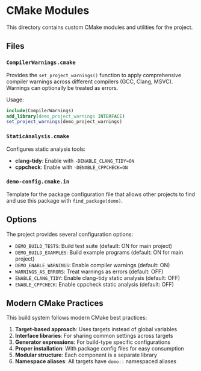 # CMake Modules

This directory contains custom CMake modules and utilities for the project.

## Files

### `CompilerWarnings.cmake`
Provides the `set_project_warnings()` function to apply comprehensive compiler warnings across different compilers (GCC, Clang, MSVC). Warnings can optionally be treated as errors.

Usage:
```cmake
include(CompilerWarnings)
add_library(demo_project_warnings INTERFACE)
set_project_warnings(demo_project_warnings)
```

### `StaticAnalysis.cmake`
Configures static analysis tools:
- **clang-tidy**: Enable with `-DENABLE_CLANG_TIDY=ON`
- **cppcheck**: Enable with `-DENABLE_CPPCHECK=ON`

### `demo-config.cmake.in`
Template for the package configuration file that allows other projects to find and use this package with `find_package(demo)`.

## Options

The project provides several configuration options:

- `DEMO_BUILD_TESTS`: Build test suite (default: ON for main project)
- `DEMO_BUILD_EXAMPLES`: Build example programs (default: ON for main project)
- `DEMO_ENABLE_WARNINGS`: Enable compiler warnings (default: ON)
- `WARNINGS_AS_ERRORS`: Treat warnings as errors (default: OFF)
- `ENABLE_CLANG_TIDY`: Enable clang-tidy static analysis (default: OFF)
- `ENABLE_CPPCHECK`: Enable cppcheck static analysis (default: OFF)

## Modern CMake Practices

This build system follows modern CMake best practices:

1. **Target-based approach**: Uses targets instead of global variables
2. **Interface libraries**: For sharing common settings across targets
3. **Generator expressions**: For build-type specific configurations
4. **Proper installation**: With package config files for easy consumption
5. **Modular structure**: Each component is a separate library
6. **Namespace aliases**: All targets have `demo::` namespaced aliases